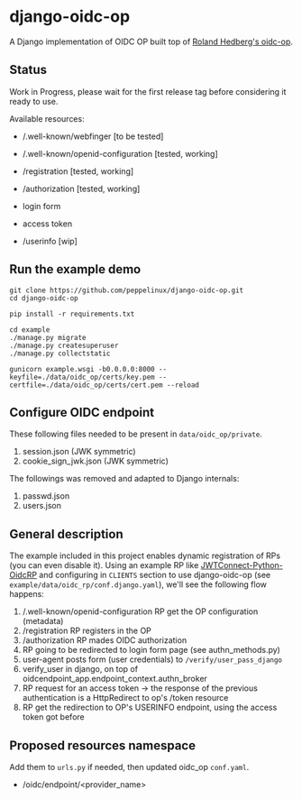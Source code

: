 # django-oidc-op
A Django implementation of OIDC OP built top of [Roland Hedberg's oidc-op](https://github.com/rohe/oidc-op).

## Status
Work in Progress, please wait for the first release tag before considering it ready to use.

Available resources:

- /.well-known/webfinger [to be tested]
- /.well-known/openid-configuration [tested, working]

- /registration [tested, working]
- /authorization [tested, working]

- login form
- access token
- /userinfo [wip]

## Run the example demo

````
git clone https://github.com/peppelinux/django-oidc-op.git
cd django-oidc-op

pip install -r requirements.txt

cd example
./manage.py migrate
./manage.py createsuperuser
./manage.py collectstatic

gunicorn example.wsgi -b0.0.0.0:8000 --keyfile=./data/oidc_op/certs/key.pem --certfile=./data/oidc_op/certs/cert.pem --reload
````

## Configure OIDC endpoint

These following files needed to be present in `data/oidc_op/private`.

1. session.json (JWK symmetric)
2. cookie_sign_jwk.json (JWK symmetric)


The followings was removed and adapted to Django internals:

1. passwd.json
2. users.json

## General description

The example included in this project enables dynamic registration of RPs (you can even disable it).
Using an example RP like [JWTConnect-Python-OidcRP](https://github.com/openid/JWTConnect-Python-OidcRP)
and configuring in `CLIENTS` section to use django-oidc-op (see `example/data/oidc_rp/conf.django.yaml`),
we'll see the following flow happens:

1. /.well-known/openid-configuration
   RP get the OP configuration (metadata)
2. /registration
   RP registers in the OP
3. /authorization
   RP mades OIDC authorization
4. RP going to be redirected to login form page (see authn_methods.py)
5. user-agent posts form (user credentials) to `/verify/user_pass_django`
6. verify_user in django, on top of oidcendpoint_app.endpoint_context.authn_broker
7. RP request for an access token -> the response of the previous authentication is a HttpRedirect to op's /token resource
8. RP get the redirection to OP's USERINFO endpoint, using the access token got before

## Proposed resources namespace
Add them to `urls.py` if needed, then updated oidc_op `conf.yaml`.

- /oidc/endpoint/<provider_name>
